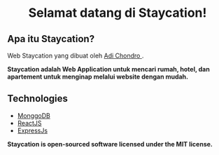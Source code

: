 <h1 align="center">Selamat datang di Staycation!</h1>

## Apa itu Staycation?

Web Staycation yang dibuat oleh <a href="https://github.com/adichondro"> Adi Chondro </a>.

**Staycation adalah Web Application untuk mencari rumah, hotel, dan apartement untuk menginap melalui website dengan mudah.**

## Technologies

- [MonggoDB](https://www.mongodb.com/)
- [ReactJS](https://reactjs.org/)
- [ExpressJs](https://expressjs.com/)

**Staycation is open-sourced software licensed under the MIT license.**
